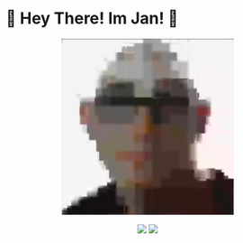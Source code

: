 <p align="center">
  <h1>👋 Hey There! Im Jan! 👋</h1>
</p>
<p align="center">
  <picture>
    <img src="/assets/PfP.jpg" alt="This is me :D">
  </picture>
</p>
<p align="center">
<a href="https://github.com/JaenGaming"><img src="https://img.shields.io/github/followers/JaenGaming?label=follow&style=for-the-badge&logo=github"></a>
<a href="https://www.youtube.com/@Jaen_gamingamus"><img src="https://img.shields.io/youtube/channel/subscribers/UCgNcvPvCe49kwNBE2QXYf-A?style=for-the-badge&logo=youtube&label=subscribe"></a>
</p>
